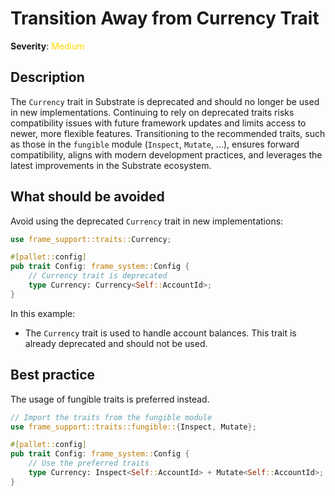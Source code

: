 # Transition Away from Currency Trait

**Severity**: <span style="color:gold;">Medium</span>

## Description

The `Currency` trait in Substrate is deprecated and should no longer be used in new implementations. Continuing to rely on deprecated traits risks compatibility issues with future framework updates and limits access to newer, more flexible features. Transitioning to the recommended traits, such as those in the `fungible` module (`Inspect`, `Mutate`, ...), ensures forward compatibility, aligns with modern development practices, and leverages the latest improvements in the Substrate ecosystem.

## What should be avoided

Avoid using the deprecated `Currency` trait in new implementations:

```rust
use frame_support::traits::Currency;

#[pallet::config]
pub trait Config: frame_system::Config {
    // Currency trait is deprecated
    type Currency: Currency<Self::AccountId>;
}
```

In this example:

- The `Currency` trait is used to handle account balances. This trait is already deprecated and should not be used.

## Best practice

The usage of fungible traits is preferred instead.

```rust
// Import the traits from the fungible module
use frame_support::traits::fungible::{Inspect, Mutate};

#[pallet::config]
pub trait Config: frame_system::Config {
    // Use the preferred traits
	type Currency: Inspect<Self::AccountId> + Mutate<Self::AccountId>;
}
```
